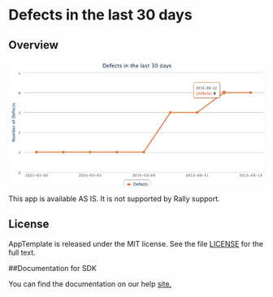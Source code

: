 Defects in the last 30 days
=========================

## Overview
![](pic.png)

This app is available AS IS. It is not supported by Rally support.
## License

AppTemplate is released under the MIT license.  See the file [LICENSE](./LICENSE) for the full text.

##Documentation for SDK

You can find the documentation on our help [site.](https://help.rallydev.com/apps/2.0/doc/)
